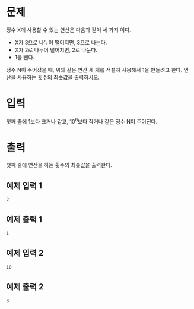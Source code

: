 문제
===========
정수 X에 사용할 수 있는 연산은 다음과 같이 세 가지 이다.

- X가 3으로 나누어 떨어지면, 3으로 나눈다.
- X가 2로 나누어 떨어지면, 2로 나눈다.
- 1을 뺀다.

정수 N이 주어졌을 때, 위와 같은 연산 세 개를 적절히 사용해서 1을 만들려고 한다. 연산을 사용하는 횟수의 최솟값을 출력하시오.

입력
===========
첫째 줄에 1보다 크거나 같고, 10<sup>6</sup>보다 작거나 같은 정수 N이 주어진다.

출력
=========
첫째 줄에 연산을 하는 횟수의 최솟값을 출력한다.

예제 입력 1 
-----------
```
2
```
예제 출력 1 
---------
```
1
```
예제 입력 2 
-------------
```
10
```
예제 출력 2 
----------
```
3
```

